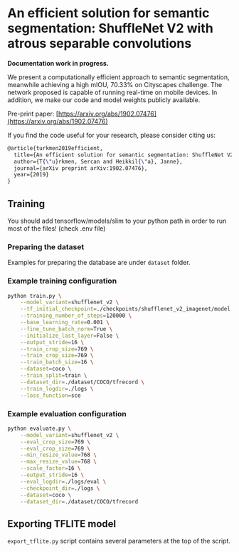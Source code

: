 # An efficient solution for semantic segmentation: ShuffleNet V2 with atrous separable convolutions

**Documentation work in progress.**

We present a computationally efficient approach to semantic segmentation, meanwhile achieving a high mIOU, 70.33% on Cityscapes challenge. The network proposed is capable of running real-time on mobile devices. In addition, we make our code and model weights publicly available.

Pre-print paper: [https://arxiv.org/abs/1902.07476](https://arxiv.org/abs/1902.07476)

If you find the code useful for your research, please consider citing us:

```tex
@article{turkmen2019efficient,
  title={An efficient solution for semantic segmentation: ShuffleNet V2 with atrous separable convolutions},
  author={T{\"u}rkmen, Sercan and Heikkil{\"a}, Janne},
  journal={arXiv preprint arXiv:1902.07476},
  year={2019}
}
```

## Training

You should add tensorflow/models/slim to your python path in order to run most of the files! (check .env file)

### Preparing the dataset

Examples for preparing the database are under `dataset` folder.

### Example training configuration

```sh
python train.py \
    --model_variant=shufflenet_v2 \
    --tf_initial_checkpoint=./checkpoints/shufflenet_v2_imagenet/model.ckpt-1661328 \
    --training_number_of_steps=120000 \
    --base_learning_rate=0.001 \
    --fine_tune_batch_norm=True \
    --initialize_last_layer=False \
    --output_stride=16 \
    --train_crop_size=769 \
    --train_crop_size=769 \
    --train_batch_size=16 \
    --dataset=coco \
    --train_split=train \
    --dataset_dir=./dataset/COCO/tfrecord \
    --train_logdir=./logs \
    --loss_function=sce
```

### Example evaluation configuration

```sh
python evaluate.py \
    --model_variant=shufflenet_v2 \
    --eval_crop_size=769 \
    --eval_crop_size=769 \
    --min_resize_value=768 \
    --max_resize_value=768 \
    --scale_factor=16 \
    --output_stride=16 \
    --eval_logdir=./logs/eval \
    --checkpoint_dir=./logs \
    --dataset=coco \
    --dataset_dir=./dataset/COCO/tfrecord
```

## Exporting TFLITE model

`export_tflite.py` script contains several parameters at the top of the script.
